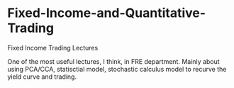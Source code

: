 # Fixed-Income-and-Quantitative-Trading
Fixed Income Trading Lectures

One of the most useful lectures, I think, in FRE department.
Mainly about using PCA/CCA, statisctial model, stochastic calculus model to recurve the yield curve and trading.
